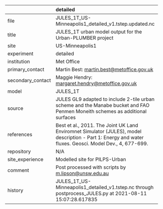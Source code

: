 |                   | detailed                                                                                                                                                |
|:------------------|:--------------------------------------------------------------------------------------------------------------------------------------------------------|
| file              | JULES_1T_US-Minneapolis1_detailed_v1.tstep.updated.nc                                                                                                   |
| title             | JULES_1T urban model output for the Urban-PLUMBER project                                                                                               |
| site              | US-Minneapolis1                                                                                                                                         |
| experiment        | detailed                                                                                                                                                |
| institution       | Met Office                                                                                                                                              |
| primary_contact   | Martin Best: martin.best@metoffice.gov.uk                                                                                                               |
| secondary_contact | Maggie Hendry: margaret.hendry@metoffice.gov.uk                                                                                                         |
| model             | JULES_1T                                                                                                                                                |
| source            | JULES GL9 adapted to include 2-tile urban scheme and the Manabe bucket and FAO Penmen Moneith schemes as additional surfaces                            |
| references        | Best et al., 2011. The Joint UK Land Enviromnet Simulator (JULES), model description - Part 1: Energy and water fluxes. Geosci. Model Dev., 4, 677-699. |
| repository        | N/A                                                                                                                                                     |
| site_experience   | Modelled site for PILPS-Urban                                                                                                                           |
| comment           | Post processed with scripts by m.lipson@unsw.edu.au                                                                                                     |
| history           | JULES_1T_US-Minneapolis1_detailed_v1.tstep.nc through postprocess_JULES.py at 2021-08-11 15:07:28.617835                                                |
